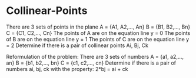 # Collinear-Points

There are 3 sets of points in the plane
    A = {A1, A2,..., An}
    B = {B1, B2,..., Bn}
    C = {C1, C2,..., Cn}
  The points of A are on the equation line y = 0
  The points of B are on the equation line y = 1
  The points of C are on the equation line y = 2
  Determine if there is a pair of collinear points Ai, Bj, Ck
  
  Reformulation of the problem:
  There are 3 sets of numbers
    A = {a1, a2,..., an}
    B = {b1, b2,..., bn}
    C = {c1, c2,..., cn}
  Determine if there is a pair of numbers ai, bj, ck with the property: 2*bj = ai + ck
